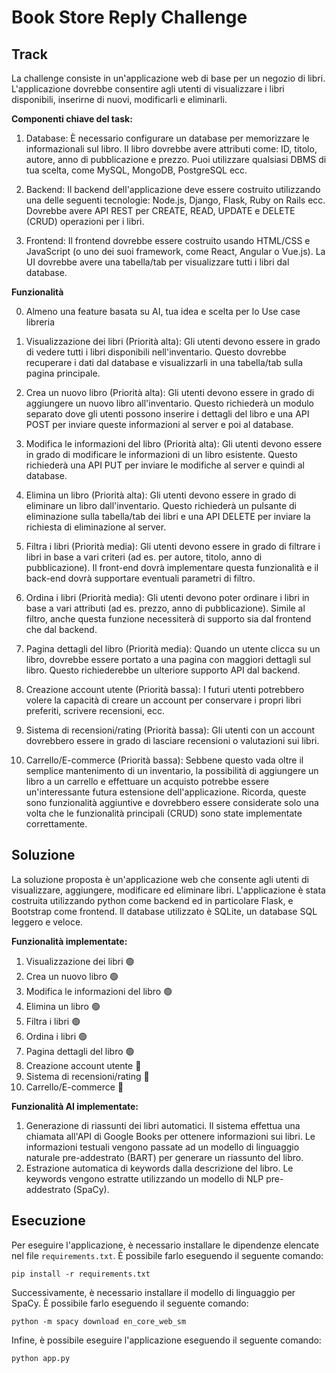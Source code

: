 # Book Store Reply Challenge
## Track
La challenge consiste in un'applicazione web di base per un negozio di libri. L'applicazione dovrebbe consentire agli utenti di visualizzare i libri disponibili, inserirne di nuovi, modificarli e eliminarli.

**Componenti chiave del task:**
 
1. Database: 
È necessario configurare un database per memorizzare le informazionali sul libro. Il libro dovrebbe avere attributi come: ID, titolo, autore, anno di pubblicazione e prezzo. Puoi utilizzare qualsiasi DBMS di tua scelta, come MySQL, MongoDB, PostgreSQL ecc.
 
2. Backend: 
Il backend dell'applicazione deve essere costruito utilizzando una delle seguenti tecnologie: Node.js, Django, Flask, Ruby on Rails ecc. Dovrebbe avere API REST per CREATE, READ, UPDATE e DELETE (CRUD) operazioni per i libri.
 
3. Frontend: 
Il frontend dovrebbe essere costruito usando HTML/CSS e JavaScript (o uno dei suoi framework, come React, Angular o Vue.js). La UI dovrebbe avere una tabella/tab per visualizzare tutti i libri dal database.

**Funzionalità**

0. Almeno una feature basata su AI, tua idea e scelta per lo Use case libreria
 
1. Visualizzazione dei libri (Priorità alta): Gli utenti devono essere in grado di vedere tutti i libri disponibili nell'inventario. Questo dovrebbe recuperare i dati dal database e visualizzarli in una tabella/tab sulla pagina principale.
 
2. Crea un nuovo libro (Priorità alta): Gli utenti devono essere in grado di aggiungere un nuovo libro all'inventario. Questo richiederà un modulo separato dove gli utenti possono inserire i dettagli del libro e una API POST per inviare queste informazioni al server e poi al database.
 
3. Modifica le informazioni del libro (Priorità alta): Gli utenti devono essere in grado di modificare le informazioni di un libro esistente. Questo richiederà una API PUT per inviare le modifiche al server e quindi al database.
 
4. Elimina un libro (Priorità alta): Gli utenti devono essere in grado di eliminare un libro dall'inventario. Questo richiederà un pulsante di eliminazione sulla tabella/tab dei libri e una API DELETE per inviare la richiesta di eliminazione al server.
 
5. Filtra i libri (Priorità media): Gli utenti devono essere in grado di filtrare i libri in base a vari criteri (ad es. per autore, titolo, anno di pubblicazione). Il front-end dovrà implementare questa funzionalità e il back-end dovrà supportare eventuali parametri di filtro.
 
6. Ordina i libri (Priorità media): Gli utenti devono poter ordinare i libri in base a vari attributi (ad es. prezzo, anno di pubblicazione). Simile al filtro, anche questa funzione necessiterà di supporto sia dal frontend che dal backend.
 
7. Pagina dettagli del libro (Priorità media): Quando un utente clicca su un libro, dovrebbe essere portato a una pagina con maggiori dettagli sul libro. Questo richiederebbe un ulteriore supporto API dal backend.
 
8. Creazione account utente (Priorità bassa): I futuri utenti potrebbero volere la capacità di creare un account per conservare i propri libri preferiti, scrivere recensioni, ecc.
 
9. Sistema di recensioni/rating (Priorità bassa): Gli utenti con un account dovrebbero essere in grado di lasciare recensioni o valutazioni sui libri.
 
10. Carrello/E-commerce (Priorità bassa): Sebbene questo vada oltre il semplice mantenimento di un inventario, la possibilità di aggiungere un libro a un carrello e effettuare un acquisto potrebbe essere un'interessante futura estensione dell'applicazione. 
Ricorda, queste sono funzionalità aggiuntive e dovrebbero essere considerate solo una volta che le funzionalità principali (CRUD) sono state implementate correttamente.

## Soluzione
La soluzione proposta è un'applicazione web che consente agli utenti di visualizzare, aggiungere, modificare ed eliminare libri. L'applicazione è stata costruita utilizzando python come backend ed in particolare Flask, e Bootstrap come frontend. 
Il database utilizzato è SQLite, un database SQL leggero e veloce.

**Funzionalità implementate:**
1. Visualizzazione dei libri :green_circle:
2. Crea un nuovo libro :green_circle:
3. Modifica le informazioni del libro :green_circle:
4. Elimina un libro :green_circle:
5. Filtra i libri :green_circle:
6. Ordina i libri :green_circle:
7. Pagina dettagli del libro :green_circle:
8. Creazione account utente :red_circle:
9. Sistema di recensioni/rating :red_circle:
10. Carrello/E-commerce :red_circle:

**Funzionalità AI implementate:**
1. Generazione di riassunti dei libri automatici. Il sistema effettua una chiamata all'API di Google Books per ottenere informazioni sui libri. Le informazioni testuali vengono passate ad un modello di linguaggio naturale pre-addestrato (BART) per generare un riassunto del libro.
2. Estrazione automatica di keywords dalla descrizione del libro. Le keywords vengono estratte utilizzando un modello di NLP pre-addestrato (SpaCy).

## Esecuzione
Per eseguire l'applicazione, è necessario installare le dipendenze elencate nel file `requirements.txt`. È possibile farlo eseguendo il seguente comando:
```
pip install -r requirements.txt
```
Successivamente, è necessario installare il modello di linguaggio per SpaCy. È possibile farlo eseguendo il seguente comando:

```
python -m spacy download en_core_web_sm
```
Infine, è possibile eseguire l'applicazione eseguendo il seguente comando:
``` 
python app.py
```
